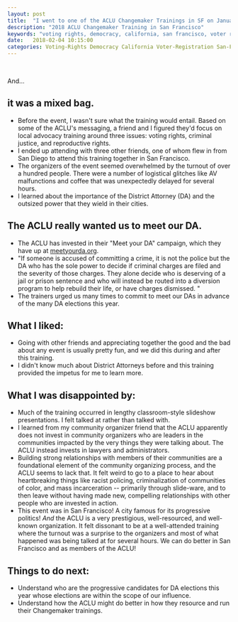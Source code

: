 ```yaml
---
layout: post
title:  "I went to one of the ACLU Changemaker Trainings in SF on January 27, 2018"
description: "2018 ACLU Changemaker Training in San Francisco"
keywords: "voting rights, democracy, california, san francisco, voter registration, ACLU, 2018, training"
date:   2018-02-04 10:15:00
categories: Voting-Rights Democracy California Voter-Registration San-Francisco ACLU 2018
---
```

<br>

And...

## it was a mixed bag.

* Before the event, I wasn't sure what the training would entail. Based on some of the ACLU's messaging, a friend and I figured they'd focus on local advocacy training around three issues: voting rights, criminal justice, and reproductive rights.
* I ended up attending with three other friends, one of whom flew in from San Diego to attend this training together in San Francisco.
* The organizers of the event seemed overwhelmed by the turnout of over a hundred people. There were a number of logistical glitches like AV malfunctions and coffee that was unexpectedly delayed for several hours.
* I learned about the importance of the District Attorney (DA) and the outsized power that they wield in their cities.


## The ACLU really wanted us to meet our DA.

* The ACLU has invested in their "Meet your DA" campaign, which they have up at [meetyourda.org](https://meetyourda.org/).
* "If someone is accused of committing a crime, it is not the police but the DA who has the sole power to decide if criminal charges are filed and the severity of those charges. They alone decide who is deserving of a jail or prison sentence and who will instead be routed into a diversion program to help rebuild their life, or have charges dismissed. "
* The trainers urged us many times to commit to meet our DAs in advance of the many DA elections this year.


## What I liked:

* Going with other friends and appreciating together the good and the bad about any event is usually pretty fun, and we did this during and after this training.
* I didn't know much about District Attorneys before and this training provided the impetus for me to learn more.


## What I was disappointed by:

* Much of the training occurred in lengthy classroom-style slideshow presentations. I felt talked at rather than talked with.
* I learned from my community organizer friend that the ACLU apparently does not invest in community organizers who are leaders in the communities impacted by the very things they were talking about. The ACLU instead invests in lawyers and administrators.
* Building strong relationships with members of their communities are a foundational element of the community organizing process, and the ACLU seems to lack that. It felt weird to go to a place to hear about heartbreaking things like racist policing, criminalization of communities of color, and mass incarceration -- primarily through slide-ware, and to then leave without having made new, compelling relationships with other people who are invested in action.
* This event was in San Francisco! A city famous for its progressive politics! _And_ the ACLU is a very prestigious, well-resourced, and well-known organization. It felt dissonant to be at a well-attended training where the turnout was a surprise to the organizers and most of what happened was being talked at for several hours. We can do better in San Francisco and as members of the ACLU!


## Things to do next:

* Understand who are the progressive candidates for DA elections this year whose elections are within the scope of our influence.
* Understand how the ACLU might do better in how they resource and run their Changemaker trainings.
